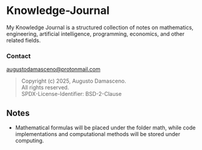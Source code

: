 # Knowledge-Journal
My Knowledge Journal is a structured collection of notes on mathematics, engineering, artificial intelligence, programming, economics, and other related fields.

### Contact
[augustodamasceno@protonmail.com](mailto:augustodamasceno@protonmail.com)

> Copyright (c) 2025, Augusto Damasceno.  
> All rights reserved.   
> SPDX-License-Identifier: BSD-2-Clause

## Notes  

* Mathematical formulas will be placed under the folder math, while code implementations and computational methods will be stored under computing.